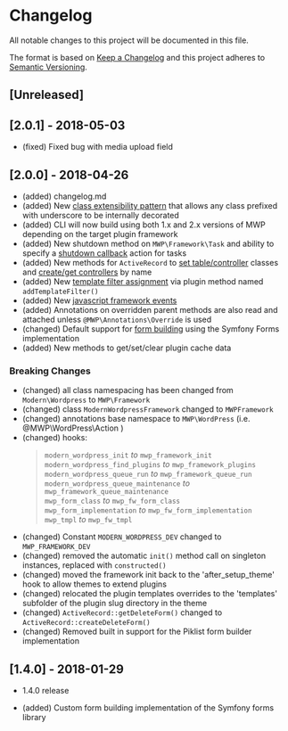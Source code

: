 # Changelog
All notable changes to this project will be documented in this file.

The format is based on [Keep a Changelog](http://keepachangelog.com/en/1.0.0/)
and this project adheres to [Semantic Versioning](http://semver.org/spec/v2.0.0.html).

## [Unreleased]  

## [2.0.1] - 2018-05-03

- (fixed) Fixed bug with media upload field

## [2.0.0] - 2018-04-26

- (added) changelog.md
- (added) New [class extensibility pattern][1] that allows any class prefixed with underscore to be internally decorated
- (added) CLI will now build using both 1.x and 2.x versions of MWP depending on the target plugin framework
- (added) New shutdown method on `MWP\Framework\Task` and ability to specify a [shutdown callback][2] action for tasks
- (added) New methods for `ActiveRecord` to [set table/controller][3] classes and [create/get controllers][4] by name
- (added) New [template filter assignment][5] via plugin method named `addTemplateFilter()`
- (added) New [javascript framework events][6]
- (added) Annotations on overridden parent methods are also read and attached unless `@MWP\Annotations\Override` is used
- (changed) Default support for [form building][7] using the Symfony Forms implementation
- (added) New methods to get/set/clear plugin cache data

### Breaking Changes
- (changed) all class namespacing has been changed from `Modern\Wordpress` to `MWP\Framework`
- (changed) class `ModernWordpressFramework` changed to `MWPFramework`
- (changed) annotations base namespace to `MWP\WordPress` (i.e. @MWP\WordPress\Action )
- (changed) hooks:
  > `modern_wordpress_init` *to* `mwp_framework_init`  
  > `modern_wordpress_find_plugins` *to* `mwp_framework_plugins`  
  > `modern_wordpress_queue_run` *to* `mwp_framework_queue_run`  
  > `modern_wordpress_queue_maintenance` *to* `mwp_framework_queue_maintenance`  
  > `mwp_form_class` *to* `mwp_fw_form_class`  
  > `mwp_form_implementation` *to* `mwp_fw_form_implementation`  
  > `mwp_tmpl` *to* `mwp_fw_tmpl`  
- (changed) Constant `MODERN_WORDPRESS_DEV` changed to `MWP_FRAMEWORK_DEV`
- (changed) removed the automatic `init()` method call on singleton instances, replaced with `constructed()`
- (changed) moved the framework init back to the 'after_setup_theme' hook to allow themes to extend plugins
- (changed) relocated the plugin templates overrides to the 'templates' subfolder of the plugin slug directory in the theme
- (changed) `ActiveRecord::getDeleteForm()` changed to `ActiveRecord::createDeleteForm()`
- (changed) Removed built in support for the Piklist form builder implementation

## [1.4.0] - 2018-01-29
- 1.4.0 release

- (added) Custom form building implementation of the Symfony forms library

 [1]: https://www.codefarma.com/docs/mwp-framework/classes-patterns/extensibility/
 [2]: https://www.codefarma.com/docs/mwp-framework/classes-patterns/tasks/#task-action-callbacks
 [3]: https://www.codefarma.com/docs/mwp-framework/classes-patterns/models/#settableclass
 [4]: https://www.codefarma.com/docs/mwp-framework/classes-patterns/models/#setcontrollerclass
 [5]: https://www.codefarma.com/docs/mwp-framework/guide/templating/#filters
 [6]: https://www.codefarma.com/docs/mwp-framework/javascript/
 [7]: https://www.codefarma.com/docs/mwp-framework/classes-patterns/forms/
 
